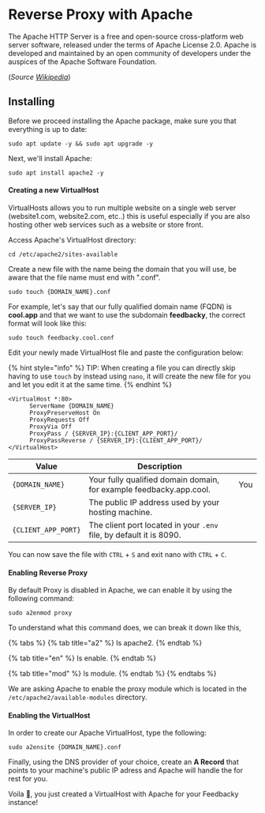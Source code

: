 # Reverse Proxy with Apache

The Apache HTTP Server is a free and open-source cross-platform web server software, released under the terms of Apache License 2.0. Apache is developed and maintained by an open community of developers under the auspices of the Apache Software Foundation.

(_Source_ [_Wikipedia_](https://en.wikipedia.org/wiki/Apache\_HTTP\_Server))

## Installing

Before we proceed installing the Apache package, make sure you that everything is up to date:

```
sudo apt update -y && sudo apt upgrade -y
```

Next, we'll install Apache:

```
sudo apt install apache2 -y
```

#### Creating a new VirtualHost

VirtualHosts allows you to run multiple website on a single web server (website1.com, website2.com, etc..) this is useful especially if you are also hosting other web services such as a website or store front.

Access Apache's VirtualHost directory:

```
cd /etc/apache2/sites-available
```

Create a new file with the name being the domain that you will use, be aware that the file name must end with ".conf".

```
sudo touch {DOMAIN_NAME}.conf 
```

For example, let's say that our fully qualified domain name (FQDN) is **cool.app** and that we want to use the subdomain **feedbacky**, the correct format will look like this:

```
sudo touch feedbacky.cool.conf 
```

Edit your newly made VirtualHost file and paste the configuration below:

{% hint style="info" %}
TIP: When creating a file you can directly skip having to use `touch` by instead using `nano`, it will create the new file for you and let you edit it at the same time.
{% endhint %}

```
<VirtualHost *:80>
      ServerName {DOMAIN_NAME}
      ProxyPreserveHost On
      ProxyRequests Off
      ProxyVia Off
      ProxyPass / {SERVER_IP}:{CLIENT_APP_PORT}/
      ProxyPassReverse / {SERVER_IP}:{CLIENT_APP_PORT}/
</VirtualHost>
```

| Value               | Description                                                         |      |
| ------------------- | ------------------------------------------------------------------- | ---- |
| `{DOMAIN_NAME}`     | Your fully qualified domain domain, for example feedbacky.app.cool. | You  |
| `{SERVER_IP}`       | The public IP address used by your hosting machine.                 |      |
| `{CLIENT_APP_PORT}` | The client port located in your `.env` file, by default it is 8090. |      |

You can now save the file with `CTRL` + `S` and exit nano with `CTRL` + `C`.

#### Enabling Reverse Proxy

By default Proxy is disabled in Apache, we can enable it by using the following command:

```
sudo a2enmod proxy
```

To understand what this command does, we can break it down like this,

{% tabs %}
{% tab title="a2" %}
Is apache2.
{% endtab %}

{% tab title="en" %}
Is enable.
{% endtab %}

{% tab title="mod" %}
Is module.
{% endtab %}
{% endtabs %}

We are asking Apache to enable the proxy module which is located in the `/etc/apache2/available-modules` directory.

#### Enabling the VirtualHost

In order to create our Apache VirtualHost, type the following:

```
sudo a2ensite {DOMAIN_NAME}.conf
```

Finally, using the DNS provider of your choice, create an **A Record** that points to your machine's public IP adress and Apache will handle the for rest for you.

Voila 🎉, you just created a VirtualHost with Apache for your Feedbacky instance!
